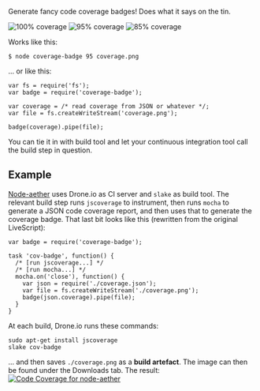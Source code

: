 Generate fancy code coverage badges! Does what it says on the tin. 

![100% coverage](https://raw.github.com/PPvG/node-coverage-badge/master/example/100.png) ![95% coverage](https://raw.github.com/PPvG/node-coverage-badge/master/example/95.png) ![85% coverage](https://raw.github.com/PPvG/node-coverage-badge/master/example/85.png)

Works like this:

    $ node coverage-badge 95 coverage.png

... or like this:

    var fs = require('fs');
    var badge = require('coverage-badge');

    var coverage = /* read coverage from JSON or whatever */;
    var file = fs.createWriteStream('coverage.png');

    badge(coverage).pipe(file);

You can tie it in with build tool and let your continuous integration tool call the build step in question.

Example
-------

[Node-aether](https://github.com/PPvG/node-aether) uses Drone.io as CI server and `slake` as build tool. The relevant build step runs `jscoverage` to instrument, then runs `mocha` to generate a JSON code coverage report, and then uses that to generate the coverage badge. That last bit looks like this (rewritten from the original LiveScript):

    var badge = require('coverage-badge');

    task 'cov-badge', function() {
      /* [run jscoverage...] */
      /* [run mocha...] */
      mocha.on('close'), function() {
        var json = require('./coverage.json');
        var file = fs.createWriteStream('./coverage.png');
        badge(json.coverage).pipe(file);
      }
    }

At each build, Drone.io runs these commands:

    sudo apt-get install jscoverage
    slake cov-badge

... and then saves `./coverage.png` as a **build artefact**. The image can then be found under the Downloads tab. The result: [![Code Coverage for node-aether](https://drone.io/github.com/PPvG/node-aether/files/coverage.png)](https://github.com/PPvG/node-aether)
